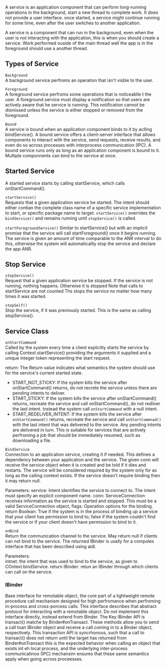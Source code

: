 A service is an application component that can perform long-running operations in the background, start a new thread to complete work. It does not provide a user interface. once started, a service might continue running for some time, even after the user switches to another application. 

A service is a component that can run in the background, even when the user is not interacting with the application, this is when you should create a service. Work performed ouside of the main thread well the app is in the foreground should use a another thread. 

## Types of Service
`Background` <br>
A background service perfroms an operation that isn't visble to the user. 

`Foreground`<br>
A foreground service perfroms some operations that is noticeablle t the user. A foreground service must display  a notification so that users are actively aware that he service is running. This notification cannot be dismissed unless the service is either stopped or removed from the foreground. 

`Bound` <br>
A service is bound when an application component binds to it by aclling bindService(). A bound service offers a client-server interface that allows components to interact with the service, send requests, receive results, and even do so across processes with interprocess communication (IPC). A bound service runs only as long as an application component is bound to it. Multiple componnents can bind to the service at once. 

## Started Service
A started service starts by calling startService, which calls onStartCommand(). 

`startService()`<br>
Requests that a given application service be started. The intent should either contian the complete class name of a specific service implementation to start, or specific package name to target. `startService()` overrides the `bindService()` and remains running until `stopService()` is called. 

`startForegroundService()`
Similar to startService() but with an implicit promise that the service will call startForeground() once it begins running. The service is given an amount of time comparable to the ANR interval to do this, otherwise the system will automaticallly stop the service and declare the app ANR. 

## Stop Service
`stopService()` <br>
Request that a given application service be stopped. If the service is not running, nothing happens. Otherwise it is stopped Note that calls to startService are not counted Ths stops the service no matter how many times it was started. 

`stopSelf()`<br>
Stop the service, if it was previously started. This is the same as calling stopService().

## Service Class

`onStartCommand`<br>
Called by the system every time a client explicitly starts the service by calling Context.startService() providing the arguments it supplied and a unique integer token representing the start request. 

return: The Return value indicates what semantics the system should use for the service's current started state.
  - START_NOT_STICKY: If the system kills the service after onStartCommand() returns, do not recrete the service unless there are pending intents to deliver.
  - START_STICKY: If the system kills the service after onStartCommand() returns, recreate the service and call onStartCommand(), do not redilver the last intent. Instead the system call `onStartCommand` with a null intent. 
  - START_REDELIVER_INTENT: If the system kills the service after `onStartCommand()` returns, recreate the service and call `onStartCommnad()` with the last intent that was delivered to the service. Any pending intents are delivered in turn. This is suitable for services that are actively perfroming a job that should be immediately resumed, such as downloading a file. 
  
  
  
`BindService` <br>
Connection to an application service, creating it if needed. This defines a dependency between your application and the service. The given conn will receive the service object when it is created and be told if it dies and restarts. The service will be considered required by the system only for as long as the calling context exists. If the service doesn't require binding then it may return null. 

Parameters: 
service: Intent identifies the service to connect to. The intent must specify an explicit component name. 
conn: ServiceConnection: receives  information as the service is started and stopped. This must be a valid ServiceConnection object, 
flags: Operation options for the binding. 
return  Boolean: True if the system is in the process of binding up a service that your client has permission to bind to; false if the system couldn't find the service or if your client doesn't have permission to bind to it. 

`onBind` <br>
Return the communication channel to the service. May return null if clients can not bind to the service. The returned IBinder is usally for a compolex interface that has been described using aidl. 

Parameters: <br> 
intnet: the intent that was used to bind to the service, as given to COntext.bindService. 
return IBinder: retun an IBinder through which clients can call on the service. 

### IBinder
Base interface for remotable object, the core part of a lightweight remote procedure call mechanism designed for high perfromance when perfroming in-process and cross-porcess calls. This interface describes that abstract protocol for interacting with a remotable object. Do not implement this interface directly, instead extend from Binder. 
The Key IBinder API is transact() matche by Binder#onTransact. These methods allow you to send a call toan IBinder object and receive a call coming  in to a Binder object, respectively. This transaction API is syncrhonous, such that a call to transact() does not return until the target has returned from Binder#onTransact this is the expected behavior when calling an object that exists int eh local process, and the underlying inter-process communicatinoo (IPC) mechansim ensures that these same semantics apply when going across proceesses. 
